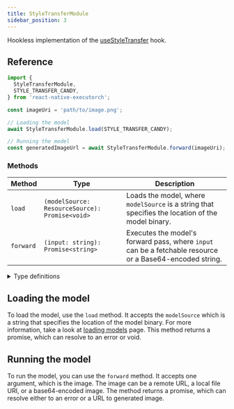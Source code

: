 ```yaml
---
title: StyleTransferModule
sidebar_position: 3
---
```


Hookless implementation of the [useStyleTransfer](../computer-vision/useStyleTransfer.mdx) hook.

## Reference

```typescript
import {
  StyleTransferModule,
  STYLE_TRANSFER_CANDY,
} from 'react-native-executorch';

const imageUri = 'path/to/image.png';

// Loading the model
await StyleTransferModule.load(STYLE_TRANSFER_CANDY);

// Running the model
const generatedImageUrl = await StyleTransferModule.forward(imageUri);
```

### Methods

| Method    | Type                                           | Description                                                                                              |
| --------- | ---------------------------------------------- | -------------------------------------------------------------------------------------------------------- |
| `load`    | `(modelSource: ResourceSource): Promise<void>` | Loads the model, where `modelSource` is a string that specifies the location of the model binary.        |
| `forward` | `(input: string): Promise<string>`             | Executes the model's forward pass, where `input` can be a fetchable resource or a Base64-encoded string. |

<details>
<summary>Type definitions</summary>

```typescript
type ResourceSource = string | number;
```

</details>

## Loading the model

To load the model, use the `load` method. It accepts the `modelSource` which is a string that specifies the location of the model binary. For more information, take a look at [loading models](../fundamentals/loading-models.md) page. This method returns a promise, which can resolve to an error or void.

## Running the model

To run the model, you can use the `forward` method. It accepts one argument, which is the image. The image can be a remote URL, a local file URI, or a base64-encoded image. The method returns a promise, which can resolve either to an error or a URL to generated image.
